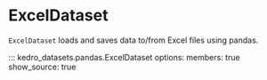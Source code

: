 # ExcelDataset

`ExcelDataset` loads and saves data to/from Excel files using pandas.

::: kedro_datasets.pandas.ExcelDataset
    options:
        members: true
        show_source: true
